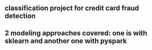 ## classification project for credit card fraud detection
## 2 modeling approaches covered: one is with sklearn and another one with pyspark
